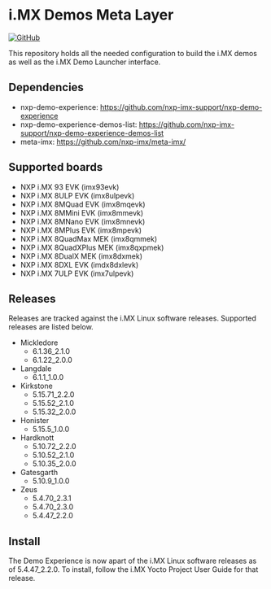 # i.MX Demos Meta Layer

[![GitHub](https://img.shields.io/github/license/nxp-imx-support/meta-nxp-demo-experience)](./LICENSE)

This repository holds all the needed configuration to build the i.MX demos as well as the i.MX Demo Launcher interface.

## Dependencies

* nxp-demo-experience: https://github.com/nxp-imx-support/nxp-demo-experience
* nxp-demo-experience-demos-list: https://github.com/nxp-imx-support/nxp-demo-experience-demos-list
* meta-imx: https://github.com/nxp-imx/meta-imx/

## Supported boards

* NXP i.MX 93 EVK (imx93evk)
* NXP i.MX 8ULP EVK (imx8ulpevk)
* NXP i.MX 8MQuad EVK (imx8mqevk)
* NXP i.MX 8MMini EVK (imx8mmevk)
* NXP i.MX 8MNano EVK (imx8mnevk)
* NXP i.MX 8MPlus EVK (imx8mpevk)
* NXP i.MX 8QuadMax MEK (imx8qmmek)
* NXP i.MX 8QuadXPlus MEK (imx8qxpmek)
* NXP i.MX 8DualX MEK (imx8dxmek)
* NXP i.MX 8DXL EVK (imdx8dxlevk)
* NXP i.MX 7ULP EVK (imx7ulpevk)
  
## Releases

Releases are tracked against the i.MX Linux software releases. Supported releases are listed below.

* Mickledore
  * 6.1.36_2.1.0
  * 6.1.22_2.0.0
* Langdale
  * 6.1.1_1.0.0
* Kirkstone
  * 5.15.71_2.2.0
  * 5.15.52_2.1.0
  * 5.15.32_2.0.0
* Honister
  * 5.15.5_1.0.0
* Hardknott
  * 5.10.72_2.2.0
  * 5.10.52_2.1.0
  * 5.10.35_2.0.0
* Gatesgarth
  * 5.10.9_1.0.0
* Zeus
  * 5.4.70_2.3.1
  * 5.4.70_2.3.0
  * 5.4.47_2.2.0

## Install

The Demo Experience is now apart of the i.MX Linux software releases as of 5.4.47_2.2.0. To install, follow the i.MX Yocto Project User Guide for that release.
